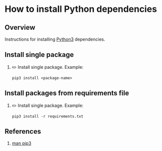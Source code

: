 # How to install Python dependencies

## Overview

Instructions for installing [Python3](https://www.python.org/) dependencies.

## Install single package

1. :pencil2: Install single package.
   Example:

   ```console
   pip3 install <package-name>
   ```

## Install packages from requirements file

1. :pencil2: Install single package.
   Example:

   ```console
   pip3 install -r requirements.txt
   ```

## References

1. [man pip3](https://manpages.debian.org/jessie/python3-pip/pip3.1)
